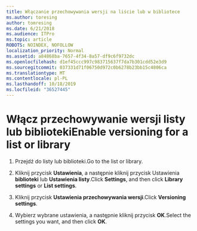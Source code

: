 ```yaml
---
title: Włączanie przechowywania wersji na liście lub w bibliotece
ms.author: toresing
author: tomresing
ms.date: 6/21/2018
ms.audience: ITPro
ms.topic: article
ROBOTS: NOINDEX, NOFOLLOW
localization_priority: Normal
ms.assetid: a84868ba-7657-4f34-8a57-df9c6f9732dc
ms.openlocfilehash: d1ef45ccc997c983715637f7da7b301cdd52e3d9
ms.sourcegitcommit: 037331d71f06750d972c0b6278b23bb15c4806ca
ms.translationtype: MT
ms.contentlocale: pl-PL
ms.lasthandoff: 10/18/2019
ms.locfileid: "36527445"
---
```

# <a name="enable-versioning-for-a-list-or-library"></a><span data-ttu-id="0cdc3-102">Włącz przechowywanie wersji listy lub biblioteki</span><span class="sxs-lookup"><span data-stu-id="0cdc3-102">Enable versioning for a list or library</span></span>

1. <span data-ttu-id="0cdc3-103">Przejdź do listy lub biblioteki.</span><span class="sxs-lookup"><span data-stu-id="0cdc3-103">Go to the list or library.</span></span>
    
2. <span data-ttu-id="0cdc3-104">Kliknij przycisk **Ustawienia**, a następnie kliknij przycisk Ustawienia **biblioteki** lub **Ustawienia listy**.</span><span class="sxs-lookup"><span data-stu-id="0cdc3-104">Click **Settings**, and then click **Library settings** or **List settings**.</span></span>
    
3. <span data-ttu-id="0cdc3-105">Kliknij przycisk **Ustawienia przechowywania wersji**.</span><span class="sxs-lookup"><span data-stu-id="0cdc3-105">Click **Versioning settings**.</span></span>
    
4. <span data-ttu-id="0cdc3-106">Wybierz wybrane ustawienia, a następnie kliknij przycisk **OK**.</span><span class="sxs-lookup"><span data-stu-id="0cdc3-106">Select the settings you want, and then click **OK**.</span></span>
    

